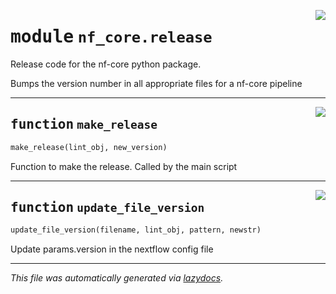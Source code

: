 <!-- markdownlint-disable -->

<a href="../../../../../../tools/nf_core/release.py#L0"><img align="right" style="float:right;" src="https://img.shields.io/badge/-source-cccccc?style=flat-square"></a>

# <kbd>module</kbd> `nf_core.release`

Release code for the nf-core python package.

Bumps the version number in all appropriate files for a nf-core pipeline

---

<a href="../../../../../../tools/nf_core/release.py#L12"><img align="right" style="float:right;" src="https://img.shields.io/badge/-source-cccccc?style=flat-square"></a>

## <kbd>function</kbd> `make_release`

```python
make_release(lint_obj, new_version)
```

Function to make the release. Called by the main script

---

<a href="../../../../../../tools/nf_core/release.py#L58"><img align="right" style="float:right;" src="https://img.shields.io/badge/-source-cccccc?style=flat-square"></a>

## <kbd>function</kbd> `update_file_version`

```python
update_file_version(filename, lint_obj, pattern, newstr)
```

Update params.version in the nextflow config file

---

_This file was automatically generated via [lazydocs](https://github.com/ml-tooling/lazydocs)._
